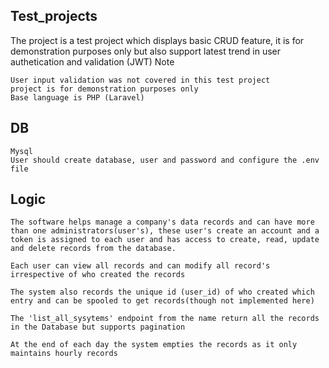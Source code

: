 ## Test_projects

The project is a test project which displays basic CRUD feature, it is for demonstration purposes only but also support latest trend in user authetication and validation (JWT)
Note

    User input validation was not covered in this test project
    project is for demonstration purposes only
    Base language is PHP (Laravel)

## DB

    Mysql
    User should create database, user and password and configure the .env file

## Logic

    The software helps manage a company's data records and can have more than one administrators(user's), these user's create an account and a token is assigned to each user and has access to create, read, update and delete records from the database.

    Each user can view all records and can modify all record's irrespective of who created the records

    The system also records the unique id (user_id) of who created which entry and can be spooled to get records(though not implemented here)

    The 'list_all_sysytems' endpoint from the name return all the records in the Database but supports pagination

    At the end of each day the system empties the records as it only maintains hourly records
